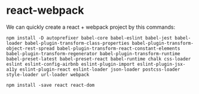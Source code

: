 # react-webpack

We can quickly create a react + webpack project by this commands:

    npm install -D autoprefixer babel-core babel-eslint babel-jest babel-loader babel-plugin-transform-class-properties babel-plugin-transform-object-rest-spread babel-plugin-transform-react-constant-elements babel-plugin-transform-regenerator babel-plugin-transform-runtime babel-preset-latest babel-preset-react babel-runtime chalk css-loader eslint eslint-config-airbnb eslint-plugin-import eslint-plugin-jsx-a11y eslint-plugin-react eslint-loader json-loader postcss-loader style-loader url-loader webpack 

    npm install -save react react-dom